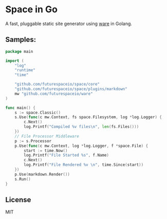 # Space in Go

A fast, pluggable static site generator using [ware][] in Golang.



## Samples:

```go
package main

import (
	"log"
	"runtime"
	"time"

	"github.com/futurespaceio/space/core"
	"github.com/futurespaceio/space/plugins/markdown"
	mw "github.com/futurespaceio/ware"
)

func main() {
	s := space.Classic()
	s.Use(func(c mw.Context, fs space.Filesystem, log *log.Logger) {
		c.Next()
		log.Printf("Compiled %v files\n", len(fs.Files()))
	})
	// File Processor Middleware
	p := s.Processor
	p.Use(func(c mw.Context, log *log.Logger, f *space.File) {
		start := time.Now()
		log.Printf("File Started %s", f.Name)
		c.Next()
		log.Printf("File Rendered %v \n", time.Since(start))
	})
	p.Use(markdown.Render())
	s.Run()
}
```


## License

MIT

[ware]: https://github.com/futurespaceio/ware
